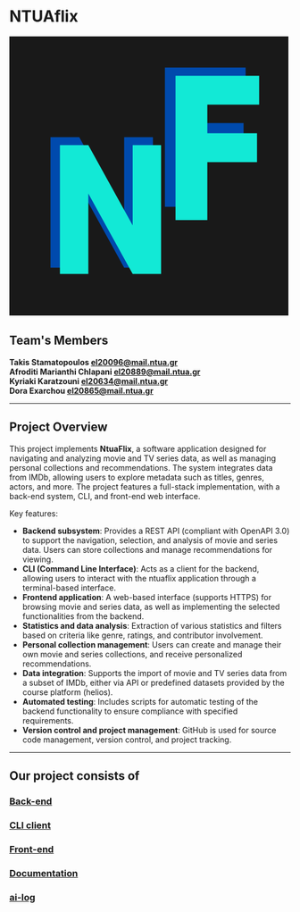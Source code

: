  # NTUAflix
 
![Logo](front-end/public/big_logo.png)

## Team's Members 

 **Takis Stamatopoulos [el20096@mail.ntua.gr](https://github.com/ntua-el20096)**  
 **Afroditi Marianthi Chlapani [el20889@mail.ntua.gr](https://github.com/ntua-el20889)**  
 **Kyriaki Karatzouni [el20634@mail.ntua.gr](https://github.com/ntua-el20634)**  
 **Dora Exarchou [el20865@mail.ntua.gr](https://github.com/ntua-el20865)**  

---

## Project Overview

This project implements **NtuaFlix**, a software application designed for navigating and analyzing movie and TV series data, as well as managing personal collections and recommendations. The system integrates data from IMDb, allowing users to explore metadata such as titles, genres, actors, and more. The project features a full-stack implementation, with a back-end system, CLI, and front-end web interface. 

Key features:
- **Backend subsystem**: Provides a REST API (compliant with OpenAPI 3.0) to support the navigation, selection, and analysis of movie and series data. Users can store collections and manage recommendations for viewing.
- **CLI (Command Line Interface)**: Acts as a client for the backend, allowing users to interact with the ntuaflix application through a terminal-based interface.
- **Frontend application**: A web-based interface (supports HTTPS) for browsing movie and series data, as well as implementing the selected functionalities from the backend.
- **Statistics and data analysis**: Extraction of various statistics and filters based on criteria like genre, ratings, and contributor involvement.
- **Personal collection management**: Users can create and manage their own movie and series collections, and receive personalized recommendations.
- **Data integration**: Supports the import of movie and TV series data from a subset of IMDb, either via API or predefined datasets provided by the course platform (helios).
- **Automated testing**: Includes scripts for automatic testing of the backend functionality to ensure compliance with specified requirements.
- **Version control and project management**: GitHub is used for source code management, version control, and project tracking.
---

## Our project consists of

### [Back-end](https://github.com/ntua-el20889/NtuaFlix/tree/main/back-end)
### [CLI client](https://github.com/ntua-el20889/NtuaFlix/tree/main/cli-client)
### [Front-end](https://github.com/ntua-el20889/NtuaFlix/tree/main/front-end)
### [Documentation](https://github.com/ntua-el20889/NtuaFlix/tree/main/documentation)
### [ai-log](https://github.com/ntua-el20889/NtuaFlix/tree/main/ai-log)
 


